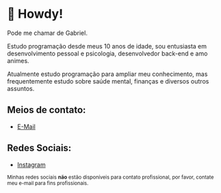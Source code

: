 # 📄 Howdy!

Pode me chamar de Gabriel.

Estudo programação desde meus 10 anos de idade, sou entusiasta em desenvolvimento pessoal e psicologia, desenvolvedor back-end e amo animes.

Atualmente estudo programação para ampliar meu conhecimento, mas frequentemente estudo sobre saúde mental, finanças e diversos outros assuntos. 

## Meios de contato:
- [E-Mail](mailto:nozkel@proton.me)

## Redes Sociais:
- [Instagram](https://instagram.com/nozzkel)

<sup>Minhas redes sociais **não** estão disponíveis para contato profissional, por favor, contate meu e-mail para fins profissionais.<sup>
